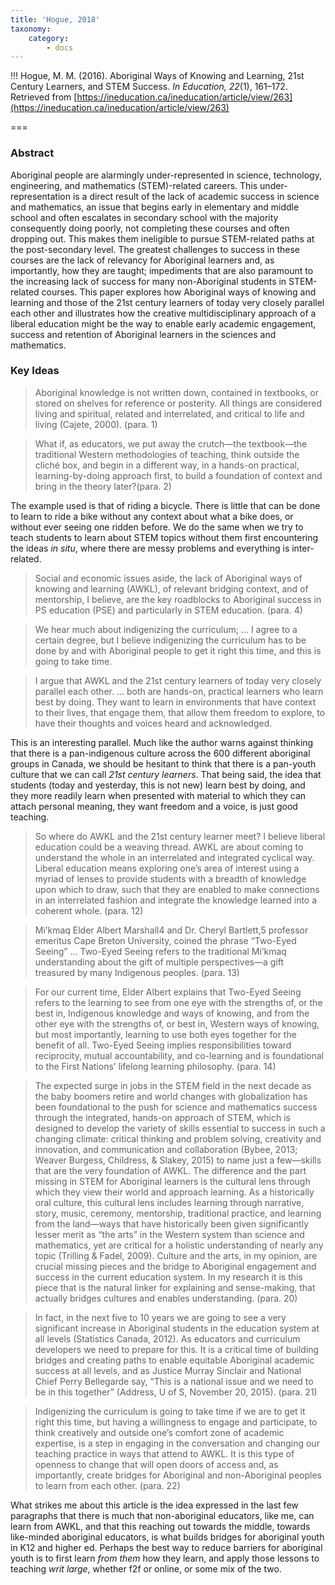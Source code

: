```yaml
---
title: 'Hogue, 2018'
taxonomy:
    category:
        - docs
---
```


!!! Hogue, M. M. (2016). Aboriginal Ways of Knowing and Learning, 21st Century Learners, and STEM Success. *In Education, 22*(1), 161–172. Retrieved from [https://ineducation.ca/ineducation/article/view/263](https://ineducation.ca/ineducation/article/view/263)


===

### Abstract

Aboriginal people are alarmingly under-represented in science, technology, engineering, and mathematics (STEM)-related careers. This under-representation is a direct result of the lack of academic success in science and mathematics, an issue that begins early in elementary and middle school and often escalates in secondary school with the majority consequently doing poorly, not completing these courses and often dropping out. This makes them ineligible to pursue STEM-related paths at the post-secondary level. The greatest challenges to success in these courses are the lack of relevancy for Aboriginal learners and, as importantly, how they are taught; impediments that are also paramount to the increasing lack of success for many non-Aboriginal students in STEM-related courses. This paper explores how Aboriginal ways of knowing and learning and those of the 21st century learners of today very closely parallel each other and illustrates how the creative multidisciplinary approach of a liberal education might be the way to enable early academic engagement, success and retention of Aboriginal learners in the sciences and mathematics.

### Key Ideas

> Aboriginal knowledge is not written down, contained in textbooks, or stored on shelves for reference or posterity. All things are considered living and spiritual, related and interrelated, and critical to life and living (Cajete, 2000). (para. 1)

> What if, as educators, we put away the crutch—the textbook—the traditional Western methodologies of teaching, think outside the cliché box, and begin in a different way, in a hands-on practical, learning-by-doing approach first, to build a foundation of context and bring in the theory later?(para. 2)

The example used is that of riding a bicycle. There is little that can be done to learn to ride a bike without any context about what a bike does, or without ever seeing one ridden before. We do the same when we try to teach students to learn about STEM topics without them first encountering the ideas *in situ*, where there are messy problems and everything is inter-related.

> Social and economic issues aside, the lack of Aboriginal ways of knowing and learning (AWKL), of relevant bridging context, and of mentorship, I believe, are the key roadblocks to Aboriginal success in PS education (PSE) and particularly in STEM education. (para. 4)

> We hear much about indigenizing the curriculum; ... I agree to a certain degree, but I believe indigenizing the curriculum has to be done by and with Aboriginal people to get it right this time, and this is going to take time.

> I argue that AWKL and the 21st century learners of today very closely parallel each other. ... both are hands-on, practical learners who learn best by doing. They want to learn in environments that have context to their lives, that engage them, that allow them freedom to explore, to have their thoughts and voices heard and acknowledged.

This is an interesting parallel. Much like the author warns against thinking that there is a pan-indigenous culture across the 600 different aboriginal groups in Canada, we should be hesitant to think that there is a pan-youth culture that we can call *21st century learners*. That being said, the idea that students (today and yesterday, this is not new) learn best by doing, and they more readily learn when presented with material to which they can attach personal meaning, they want freedom and a voice, is just good teaching.

> So where do AWKL and the 21st century learner meet? I believe liberal education could be a weaving thread. AWKL are about coming to understand the whole in an interrelated and integrated cyclical way. Liberal education means exploring one’s area of interest using a myriad of lenses to provide students with a breadth of knowledge upon which to draw, such that they are enabled to make connections in an interrelated fashion and integrate the knowledge learned into a coherent whole. (para. 12)

> Mi’kmaq Elder Albert Marshall4 and Dr. Cheryl Bartlett,5 professor emeritus Cape Breton University, coined the phrase “Two-Eyed Seeing” ... Two-Eyed Seeing refers to the traditional Mi’kmaq understanding about the gift of multiple perspectives—a gift treasured by many Indigenous peoples. (para. 13)

> For our current time, Elder Albert explains that Two-Eyed Seeing refers to the learning to see from one eye with the strengths of, or the best in, Indigenous knowledge and ways of knowing, and from the other eye with the strengths of, or best in, Western ways of knowing, but most importantly, learning to use both eyes together for the benefit of all. Two-Eyed Seeing implies responsibilities toward reciprocity, mutual accountability, and co-learning and is foundational to the First Nations’ lifelong learning philosophy. (para. 14)

> The expected surge in jobs in the STEM field in the next decade as the baby boomers retire and world changes with globalization has been foundational to the push for science and mathematics success through the integrated, hands-on approach of STEM, which is designed to develop the variety of skills essential to success in such a changing climate: critical thinking and problem solving, creativity and innovation, and communication and collaboration (Bybee, 2013; Weaver Burgess, Childress, & Slakey, 2015) to name just a few—skills that  are the very foundation of AWKL. The difference and the part missing in STEM for Aboriginal learners is the cultural lens through which they view their world and approach learning. As a historically oral culture, this cultural lens includes learning through narrative, story, music, ceremony, mentorship, traditional practice, and learning from the land—ways that have historically been given significantly lesser merit as “the arts” in the Western system than science and mathematics, yet are critical for a holistic understanding of nearly any topic (Trilling & Fadel, 2009). Culture and the arts, in my opinion, are crucial missing pieces and the bridge to Aboriginal engagement and success in the current education system. In my research it is this piece that is the natural linker for explaining and sense-making, that actually bridges cultures and enables understanding. (para. 20)

> In fact, in the next five to 10 years we are going to see a very significant increase in Aboriginal students in the education system at all levels (Statistics Canada, 2012). As educators and curriculum developers we need to prepare for this. It is a critical time of building bridges and creating paths to enable equitable Aboriginal academic success at all levels, and as Justice Murray Sinclair and National Chief Perry Bellegarde say, “This is a national issue and we need to be in this together” (Address, U of S, November 20, 2015). (para. 21)

> Indigenizing the curriculum is going to take time if we are to get it right this time, but having a willingness to engage and participate, to think creatively and outside one’s comfort zone of academic expertise, is a step in engaging in the conversation and changing our teaching practice in ways that attend to AWKL. It is this type of openness to change that will open doors of access and, as importantly, create bridges for Aboriginal and non-Aboriginal peoples to learn from each other. (para. 22)

What strikes me about this article is the idea expressed in the last few paragraphs that there is much that non-aboriginal educators, like me, can learn from AWKL, and that this reaching out towards the middle, towards like-minded aboriginal educators, is what builds bridges for aboriginal youth in K12 and higher ed. Perhaps the best way to reduce barriers for aboriginal youth is to first learn *from them* how they learn, and apply those lessons to teaching *writ large*, whether f2f or online, or some mix of the two.
